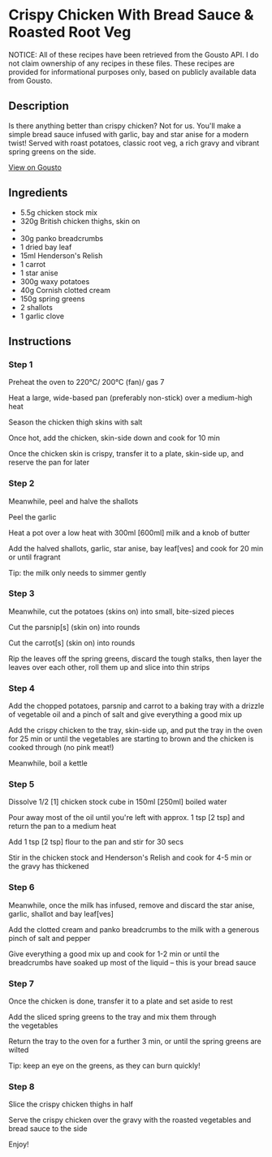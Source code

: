 # Crispy Chicken With Bread Sauce & Roasted Root Veg

NOTICE: All of these recipes have been retrieved from the Gousto API. I do not claim ownership of any recipes in these files. These recipes are provided for informational purposes only, based on publicly available data from Gousto.

## Description

Is there anything better than crispy chicken? Not for us. You'll make a simple bread sauce infused with garlic, bay and star anise for a modern twist! Served with roast potatoes, classic root veg, a rich gravy and vibrant spring greens on the side.

[View on Gousto](https://www.gousto.co.uk/recipes/cookbook/crispy-chicken-with-bread-sauce-roasted-root-veg)

## Ingredients

- 5.5g chicken stock mix
- 320g British chicken thighs, skin on
- 
- 30g panko breadcrumbs 
- 1 dried bay leaf
- 15ml Henderson's Relish
- 1 carrot
- 1 star anise
- 300g waxy potatoes
- 40g Cornish clotted cream
- 150g spring greens
- 2 shallots
- 1 garlic clove

## Instructions


### Step 1

Preheat the oven to 220°C/ 200°C (fan)/ gas 7

Heat a large, wide-based pan (preferably non-stick) over a medium-high heat

Season the chicken thigh skins with salt

Once hot, add the chicken, skin-side down and cook for 10 min

Once the chicken skin is crispy, transfer it to a plate, skin-side up, and reserve the pan for later


### Step 2

Meanwhile, peel and halve the shallots

Peel the garlic

Heat a pot over a low heat with 300ml <span class="text-danger">[600ml]</span> milk and a knob of butter

Add the halved shallots, garlic, star anise, bay leaf<span class="text-danger">[ves]</span> and cook for 20 min or until fragrant

Tip: the milk only needs to simmer gently


### Step 3

Meanwhile, cut the potatoes (skins on) into small, bite-sized pieces

Cut the parsnip<span class="text-danger">[s]</span> (skin on) into rounds

Cut the carrot<span class="text-danger">[s]</span> (skin on) into rounds

Rip the leaves off the spring greens, discard the tough stalks, then layer the leaves over each other, roll them up and slice into thin strips


### Step 4

Add the chopped potatoes, parsnip and carrot to a baking tray with a drizzle of vegetable oil and a pinch of salt and give everything a good mix up

Add the crispy chicken to the tray, skin-side up, and put the tray in the oven for 25 min or until the vegetables are starting to brown and the chicken is cooked through (no pink meat!)

Meanwhile, boil a kettle


### Step 5

Dissolve 1/2 <span class="text-danger">[1]</span> chicken stock cube in 150ml <span class="text-danger">[250ml]</span> boiled water

Pour away most of the oil until you're left with approx. 1 tsp <span class="text-danger">[2 tsp]</span> and return the pan to a medium heat

Add 1 tsp <span class="text-danger">[2 tsp]</span> flour to the pan and stir for 30 secs

Stir in the chicken stock and Henderson's Relish and cook for 4-5 min or the gravy has thickened


### Step 6

Meanwhile, once the milk has infused, remove and discard the star anise, garlic, shallot and bay leaf<span class="text-danger">[ves]</span>

Add the clotted cream and panko breadcrumbs to the milk with a generous pinch of salt and pepper

Give everything a good mix up and cook for 1-2 min or until the breadcrumbs have soaked up most of the liquid – this is your bread sauce


### Step 7

Once the chicken is done, transfer it to a plate and set aside to rest

Add the sliced spring greens to the tray and mix them through the vegetables

Return the tray to the oven for a further 3 min, or until the spring greens are wilted

Tip: keep an eye on the greens, as they can burn quickly!

### Step 8

Slice the crispy chicken thighs in half

Serve the crispy chicken over the gravy with the roasted vegetables and bread sauce to the side

Enjoy!

